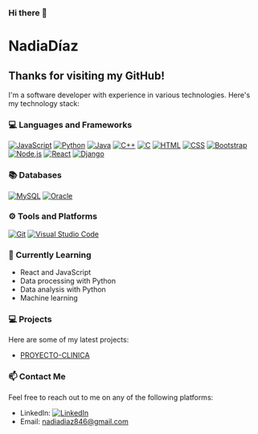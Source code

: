 ### Hi there 👋

# NadiaDíaz

## Thanks for visiting my GitHub!

I'm a software developer with experience in various technologies. Here's my technology stack:

### 💻 Languages and Frameworks

[![JavaScript](https://img.shields.io/badge/JavaScript-yellow?style=for-the-badge&logo=javascript)](https://www.javascript.com/)
[![Python](https://img.shields.io/badge/Python-blue?style=for-the-badge&logo=python)](https://www.python.org/)
[![Java](https://img.shields.io/badge/Java-orange?style=for-the-badge&logo=java)](https://www.java.com/)
[![C++](https://img.shields.io/badge/C++-blue?style=for-the-badge&logo=c%2B%2B)](https://www.cplusplus.com/)
[![C](https://img.shields.io/badge/C-green?style=for-the-badge&logo=c)](https://www.cprogramming.com/)
[![HTML](https://img.shields.io/badge/HTML-red?style=for-the-badge&logo=html5)](https://developer.mozilla.org/en-US/docs/Web/HTML)
[![CSS](https://img.shields.io/badge/CSS-blue?style=for-the-badge&logo=css3)](https://developer.mozilla.org/en-US/docs/Web/CSS)
[![Bootstrap](https://img.shields.io/badge/Bootstrap-purple?style=for-the-badge&logo=bootstrap)](https://getbootstrap.com/)
[![Node.js](https://img.shields.io/badge/Node.js-green?style=for-the-badge&logo=node.js)](https://nodejs.org/)
[![React](https://img.shields.io/badge/React-blue?style=for-the-badge&logo=react)](https://reactjs.org/)
[![Django](https://img.shields.io/badge/Django-green?style=for-the-badge&logo=django)](https://www.djangoproject.com/)

### 📚 Databases

[![MySQL](https://img.shields.io/badge/MySQL-blue?style=for-the-badge&logo=mysql)](https://www.mysql.com/)
[![Oracle](https://img.shields.io/badge/Oracle-red?style=for-the-badge&logo=oracle)](https://www.oracle.com/database/)


### ⚙ Tools and Platforms

[![Git](https://img.shields.io/badge/Git-black?style=for-the-badge&logo=git)](https://git-scm.com/)
[![Visual Studio Code](https://img.shields.io/badge/Visual%20Studio%20Code-blue?style=for-the-badge&logo=visual-studio-code)](https://code.visualstudio.com/)

### 🌱 Currently Learning

- React and JavaScript
- Data processing with Python
- Data analysis with Python
- Machine learning

### 💻 Projects

Here are some of my latest projects:

- [PROYECTO-CLINICA](#)

### 📫 Contact Me

Feel free to reach out to me on any of the following platforms:

- LinkedIn: [![LinkedIn](https://img.shields.io/badge/LinkedIn-blue?style=for-the-badge&logo=linkedin)](https://www.linkedin.com/in/nadia-d%C3%ADaz/)
- Email: nadiadiaz846@gmail.com

